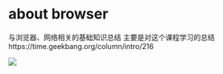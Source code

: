 # about browser
与浏览器、网络相关的基础知识总结
主要是对这个课程学习的总结https://time.geekbang.org/column/intro/216

![](https://github.com/jiaoyueyue/about-browser/blob/8428e3a274a9edd621bae0f7d9add23eebeb3a8c/%E6%B5%8F%E8%A7%88%E5%99%A8%E7%9F%A5%E8%AF%86%E6%A1%86%E6%9E%B6.png)
